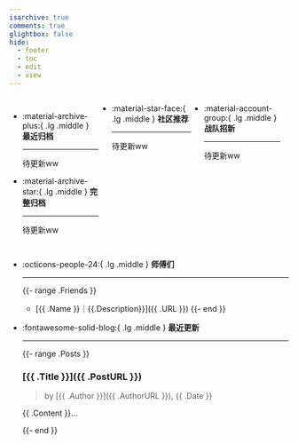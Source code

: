 ```yaml
---
isarchive: true
comments: true
glightbox: false
hide:
  - footer
  - toc
  - edit
  - view
---
```


<div class="grid" style="display: grid;grid-template-columns: 32% 33% 32%;" markdown>

<div class="grid cards" style="display: grid; grid-template-columns: 1fr;" markdown>

-   :material-archive-plus:{ .lg .middle } __最近归档__

    ---

    待更新ww


-   :material-archive-star:{ .lg .middle } __完整归档__

    ---

    待更新ww



</div>

<div class="grid cards" markdown>

-   :material-star-face:{ .lg .middle } __社区推荐__

    ---

    待更新ww


</div>

<div class="grid cards" markdown>

-   :material-account-group:{ .lg .middle } __战队招新__

    ---

    待更新ww


</div>

</div>

<div class="grid cards" markdown>

-   :octicons-people-24:{ .lg .middle } __师傅们__

    ---

    {{- range .Friends }}
    - [{{ .Name }}｜{{.Description}}]({{ .URL }})
    {{- end }}

</div>
<div class="grid cards" markdown>

-   :fontawesome-solid-blog:{ .lg .middle } __最近更新__

    ---

    {{- range .Posts }}
    ### [{{ .Title }}]({{ .PostURL }})  
    >by [{{ .Author }}]({{ .AuthorURL }}), {{ .Date }}

    {{ .Content }}...

    {{- end }}

</div>
